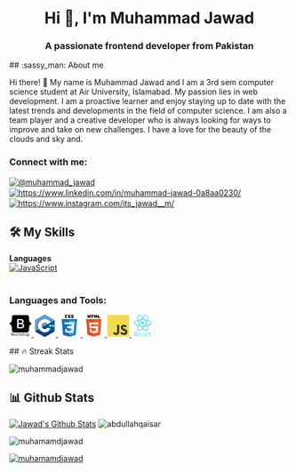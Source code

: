 
<h1 align="center">Hi 👋, I'm Muhammad Jawad</h1>
<h3 align="center">A passionate frontend developer from Pakistan</h3>
 ## :sassy_man: About me
 
Hi there! 👋 My name is Muhammad Jawad and I am a 3rd sem computer science student at Air University, Islamabad. My passion lies in web development. I am a proactive learner and enjoy staying up to date with the latest trends and developments in the field of computer science. I am also a team player and a creative developer who is always looking for ways to improve and take on new challenges. I have a love for the beauty of the clouds and sky and.

<h3 align="left">Connect with me:</h3>
<p align="left">
<a href="https://codepen.io/@muhammad_jawad" target="blank"><img align="center" src="https://raw.githubusercontent.com/rahuldkjain/github-profile-readme-generator/master/src/images/icons/Social/codepen.svg" alt="@muhammad_jawad" height="30" width="40" /></a>
<a href="https://linkedin.com/in/https://www.linkedin.com/in/muhammad-jawad-0a8aa0230/" target="blank"><img align="center" src="https://raw.githubusercontent.com/rahuldkjain/github-profile-readme-generator/master/src/images/icons/Social/linked-in-alt.svg" alt="https://www.linkedin.com/in/muhammad-jawad-0a8aa0230/" height="30" width="40" /></a>
<a href="https://instagram.com/https://www.instagram.com/its_jawad__m/" target="blank"><img align="center" src="https://raw.githubusercontent.com/rahuldkjain/github-profile-readme-generator/master/src/images/icons/Social/instagram.svg" alt="https://www.instagram.com/its_jawad__m/" height="30" width="40" /></a>
</p>



## 🛠️ My Skills

<p>
    <summary><b>Languages</b></summary>
    <a href="https://developer.mozilla.org/en-US/docs/Web/JavaScript" target="_blank">
        <img alt="JavaScript"
            src="https://img.shields.io/badge/javascript-%23323330.svg?style=for-the-badge&logo=javascript&logoColor=%23F7DF1E">
    </a>
    <br />
    <br />
<h3 align="left">Languages and Tools:</h3>
<p align="left"> <a href="https://getbootstrap.com" target="_blank" rel="noreferrer"> <img src="https://raw.githubusercontent.com/devicons/devicon/master/icons/bootstrap/bootstrap-plain-wordmark.svg" alt="bootstrap" width="40" height="40"/> </a> <a href="https://www.w3schools.com/cpp/" target="_blank" rel="noreferrer"> <img src="https://raw.githubusercontent.com/devicons/devicon/master/icons/cplusplus/cplusplus-original.svg" alt="cplusplus" width="40" height="40"/> </a> <a href="https://www.w3schools.com/css/" target="_blank" rel="noreferrer"> <img src="https://raw.githubusercontent.com/devicons/devicon/master/icons/css3/css3-original-wordmark.svg" alt="css3" width="40" height="40"/> </a> <a href="https://www.w3.org/html/" target="_blank" rel="noreferrer"> <img src="https://raw.githubusercontent.com/devicons/devicon/master/icons/html5/html5-original-wordmark.svg" alt="html5" width="40" height="40"/> </a> <a href="https://developer.mozilla.org/en-US/docs/Web/JavaScript" target="_blank" rel="noreferrer"> <img src="https://raw.githubusercontent.com/devicons/devicon/master/icons/javascript/javascript-original.svg" alt="javascript" width="40" height="40"/> </a> <a href="https://reactjs.org/" target="_blank" rel="noreferrer"> <img src="https://raw.githubusercontent.com/devicons/devicon/master/icons/react/react-original-wordmark.svg" alt="react" width="40" height="40"/> </a> </p>
## 🔥 Streak Stats
<p><img src="https://github-readme-streak-stats.herokuapp.com/?user=muhammadjawad&theme=algolia"
        alt="muhammadjawad" /></p>

## 📊 Github Stats
<p>
    <a href="https://github.com/anuraghazra/github-readme-stats"><img alt="Jawad's Github Stats"
            src="https://github-readme-stats.vercel.app/api?username=muhammadjawad&show_icons=true&count_private=true&theme=algolia"
            height="192px" /></a>
    <img src="https://github-readme-stats.vercel.app/api/top-langs?username=muhammadjawad&langs_count=10&show_icons=true&locale=en&layout=compact&theme=algolia"
        alt="abdullahqaisar" height="192px" />
    <br />
    <p align="left"> <img src="https://komarev.com/ghpvc/?username=muhamamdjawad&label=Profile%20views&color=0e75b6&style=flat" alt="muhamamdjawad" /> </p>

<p align="left"> <a href="https://github.com/ryo-ma/github-profile-trophy"><img src="https://github-profile-trophy.vercel.app/?username=muhamamdjawad" alt="muhamamdjawad" /></a> </p></p>
